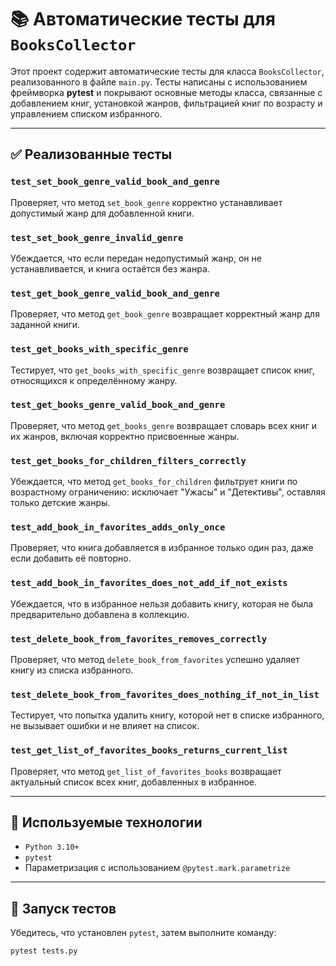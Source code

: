 # 📚 Автоматические тесты для `BooksCollector`

Этот проект содержит автоматические тесты для класса `BooksCollector`, реализованного в файле `main.py`. Тесты написаны с использованием фреймворка **pytest** и покрывают основные методы класса, связанные с добавлением книг, установкой жанров, фильтрацией книг по возрасту и управлением списком избранного.

---

## ✅ Реализованные тесты

### `test_set_book_genre_valid_book_and_genre`
Проверяет, что метод `set_book_genre` корректно устанавливает допустимый жанр для добавленной книги.

### `test_set_book_genre_invalid_genre`
Убеждается, что если передан недопустимый жанр, он не устанавливается, и книга остаётся без жанра.

### `test_get_book_genre_valid_book_and_genre`
Проверяет, что метод `get_book_genre` возвращает корректный жанр для заданной книги.

### `test_get_books_with_specific_genre`
Тестирует, что `get_books_with_specific_genre` возвращает список книг, относящихся к определённому жанру.

### `test_get_books_genre_valid_book_and_genre`
Проверяет, что метод `get_books_genre` возвращает словарь всех книг и их жанров, включая корректно присвоенные жанры.

### `test_get_books_for_children_filters_correctly`
Убеждается, что метод `get_books_for_children` фильтрует книги по возрастному ограничению: исключает "Ужасы" и "Детективы", оставляя только детские жанры.

### `test_add_book_in_favorites_adds_only_once`
Проверяет, что книга добавляется в избранное только один раз, даже если добавить её повторно.

### `test_add_book_in_favorites_does_not_add_if_not_exists`
Убеждается, что в избранное нельзя добавить книгу, которая не была предварительно добавлена в коллекцию.

### `test_delete_book_from_favorites_removes_correctly`
Проверяет, что метод `delete_book_from_favorites` успешно удаляет книгу из списка избранного.

### `test_delete_book_from_favorites_does_nothing_if_not_in_list`
Тестирует, что попытка удалить книгу, которой нет в списке избранного, не вызывает ошибки и не влияет на список.

### `test_get_list_of_favorites_books_returns_current_list`
Проверяет, что метод `get_list_of_favorites_books` возвращает актуальный список всех книг, добавленных в избранное.

---

## 🧪 Используемые технологии

- `Python 3.10+`
- `pytest`
- Параметризация с использованием `@pytest.mark.parametrize`

---

## 🚀 Запуск тестов

Убедитесь, что установлен `pytest`, затем выполните команду:

```bash
pytest tests.py

